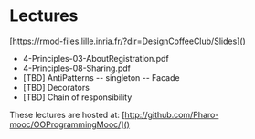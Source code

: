 # Lectures

[https://rmod-files.lille.inria.fr/?dir=DesignCoffeeClub/Slides]()

- 4-Principles-03-AboutRegistration.pdf
- 4-Principles-08-Sharing.pdf
- [TBD] AntiPatterns 
-- singleton
-- Facade
- [TBD] Decorators
- [TBD] Chain of responsibility

These lectures are hosted at: 
	[http://github.com/Pharo-mooc/OOProgrammingMooc/]()
